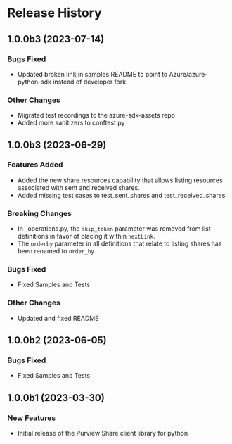 # Release History

## 1.0.0b3 (2023-07-14)

### Bugs Fixed

- Updated broken link in samples README to point to Azure/azure-python-sdk instead of developer fork

### Other Changes

- Migrated test recordings to the azure-sdk-assets repo
- Added more sanitizers to conftest.py


## 1.0.0b3 (2023-06-29)

### Features Added

- Added the new share resources capability that allows listing resources associated with sent and received shares.
- Added missing test cases to test_sent_shares and test_received_shares

### Breaking Changes

- In _operations.py, the `skip_token` parameter was removed from list definitions in favor of placing it within `nextLink`. 
- The `orderby` parameter in all definitions that relate to listing shares has been renamed to `order_by`

### Bugs Fixed

- Fixed Samples and Tests

### Other Changes

- Updated and fixed README

## 1.0.0b2 (2023-06-05)

### Bugs Fixed

- Fixed Samples and Tests

## 1.0.0b1 (2023-03-30)

### New Features

- Initial release of the Purview Share client library for python